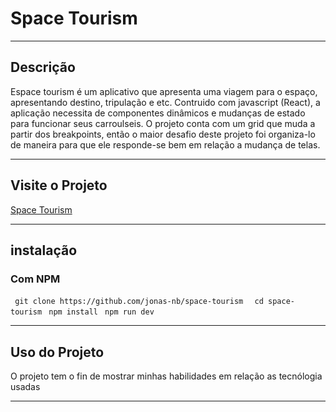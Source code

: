 <h1>Space Tourism</h1>
<hr />
<h2>Descrição</h2>
<p>
  Espace tourism é um aplicativo que apresenta uma viagem para o espaço,
  apresentando destino, tripulação e etc. Contruido com javascript (React), a
  aplicação necessita de componentes dinâmicos e mudanças de estado para
  funcionar seus carroulseis. O projeto conta com um grid que muda a partir dos
  breakpoints, então o maior desafio deste projeto foi organiza-lo de maneira
  para que ele responde-se bem em relação a mudança de telas.
</p>
<hr />

<h2>Visite o Projeto</h2>
<a href="https://space-tourism-jonas-nb.vercel.app/" target="_blank"
  >Space Tourism</a
>
<hr>

<h2>instalação</h2>
<h3>Com NPM</h3>
<code> git clone https://github.com/jonas-nb/space-tourism </code>
<code> cd space-tourism</code>
<code> npm install</code>
<code> npm run dev</code>
<hr />

<h2>Uso do Projeto</h2>
<p>O projeto tem o fin de mostrar minhas habilidades em relação as tecnólogia usadas</p>
<hr>
